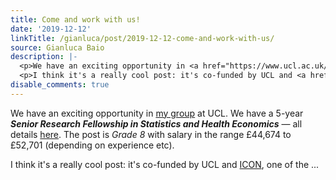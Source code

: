 ```yaml
---
title: Come and work with us!
date: '2019-12-12'
linkTitle: /gianluca/post/2019-12-12-come-and-work-with-us/
source: Gianluca Baio
description: |-
  <p>We have an exciting opportunity in <a href="https://www.ucl.ac.uk/statistics/research/statistics-health-economics/">my group</a> at UCL. We have a 5-year <em><strong>Senior Research Fellowship in Statistics and Health Economics</strong></em> &mdash; all details <a href="https://www.jobs.ac.uk/job/BXJ501/senior-research-fellow-in-statistics-and-health-economics">here</a>. The post is <em>Grade 8</em> with salary in the range £44,674 to £52,701 (depending on experience etc).</p>
  <p>I think it's a really cool post: it's co-funded by UCL and <a href="https://iconplc.com/">ICON</a>, one of the ...
disable_comments: true
---
```

<p>We have an exciting opportunity in <a href="https://www.ucl.ac.uk/statistics/research/statistics-health-economics/">my group</a> at UCL. We have a 5-year <em><strong>Senior Research Fellowship in Statistics and Health Economics</strong></em> &mdash; all details <a href="https://www.jobs.ac.uk/job/BXJ501/senior-research-fellow-in-statistics-and-health-economics">here</a>. The post is <em>Grade 8</em> with salary in the range £44,674 to £52,701 (depending on experience etc).</p>
<p>I think it's a really cool post: it's co-funded by UCL and <a href="https://iconplc.com/">ICON</a>, one of the ...